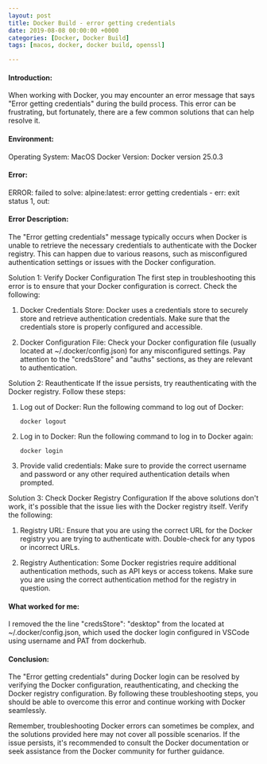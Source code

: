 ```yaml
---
layout: post
title: Docker Build - error getting credentials
date: 2019-08-08 00:00:00 +0000
categories: [Docker, Docker Build]
tags: [macos, docker, docker build, openssl]

---
```


#### Introduction:
When working with Docker, you may encounter an error message that says "Error getting credentials" during the build process. This error can be frustrating, but fortunately, there are a few common solutions that can help resolve it.

#### Environment:
Operating System: MacOS
Docker Version: Docker version 25.0.3

#### Error: 
ERROR: failed to solve: alpine:latest: error getting credentials - err: exit status 1, out:

#### Error Description:
The "Error getting credentials" message typically occurs when Docker is unable to retrieve the necessary credentials to authenticate with the Docker registry. This can happen due to various reasons, such as misconfigured authentication settings or issues with the Docker configuration.

Solution 1: Verify Docker Configuration
The first step in troubleshooting this error is to ensure that your Docker configuration is correct. Check the following:

1. Docker Credentials Store: Docker uses a credentials store to securely store and retrieve authentication credentials. Make sure that the credentials store is properly configured and accessible.

2. Docker Configuration File: Check your Docker configuration file (usually located at ~/.docker/config.json) for any misconfigured settings. Pay attention to the "credsStore" and "auths" sections, as they are relevant to authentication.

Solution 2: Reauthenticate
If the issue persists, try reauthenticating with the Docker registry. Follow these steps:

1. Log out of Docker: Run the following command to log out of Docker:
    ```
    docker logout
    ```

2. Log in to Docker: Run the following command to log in to Docker again:
    ```
    docker login
    ```

3. Provide valid credentials: Make sure to provide the correct username and password or any other required authentication details when prompted.

Solution 3: Check Docker Registry Configuration
If the above solutions don't work, it's possible that the issue lies with the Docker registry itself. Verify the following:

1. Registry URL: Ensure that you are using the correct URL for the Docker registry you are trying to authenticate with. Double-check for any typos or incorrect URLs.

2. Registry Authentication: Some Docker registries require additional authentication methods, such as API keys or access tokens. Make sure you are using the correct authentication method for the registry in question.


#### What worked for me:
I removed the the line "credsStore": "desktop" from the located at ~/.docker/config.json, which used the docker login configured in VSCode using username and PAT from dockerhub.

#### Conclusion:
The "Error getting credentials" during Docker login can be resolved by verifying the Docker configuration, reauthenticating, and checking the Docker registry configuration. By following these troubleshooting steps, you should be able to overcome this error and continue working with Docker seamlessly.

Remember, troubleshooting Docker errors can sometimes be complex, and the solutions provided here may not cover all possible scenarios. If the issue persists, it's recommended to consult the Docker documentation or seek assistance from the Docker community for further guidance.